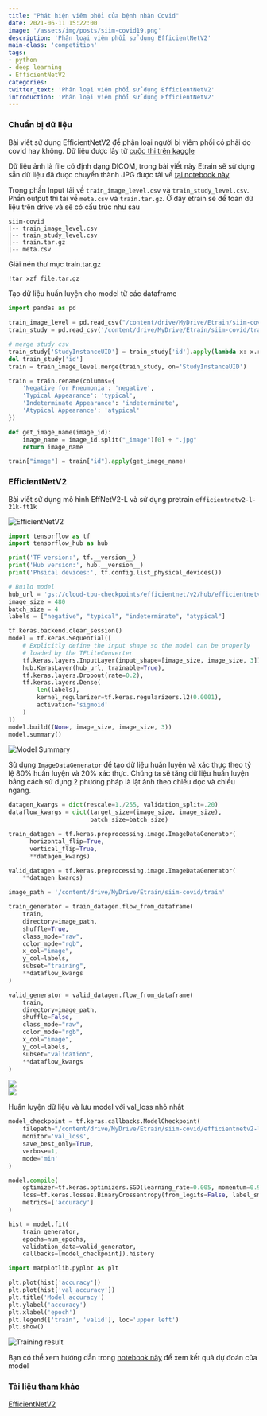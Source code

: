 ```yaml
---
title: "Phát hiện viêm phổi của bệnh nhân Covid"
date: 2021-06-11 15:22:00
image: '/assets/img/posts/siim-covid19.png'
description: 'Phân loại viêm phổi sử dụng EfficientNetV2'
main-class: 'competition'
tags:
- python
- deep learning
- EfficientNetV2
categories:
twitter_text: 'Phân loại viêm phổi sử dụng EfficientNetV2'
introduction: 'Phân loại viêm phổi sử dụng EfficientNetV2'
---
```


### Chuẩn bị dữ liệu

Bài viết sử dụng EfficientNetV2 để phân loại người bị viêm phổi có phải do covid hay không. Dữ liệu được lấy từ [cuộc thi trên kaggle](https://www.kaggle.com/c/siim-covid19-detection/overview/description)

Dữ liệu ảnh là file có định dạng DICOM, trong bài viết này Etrain sẽ sử dụng sẵn dữ liệu đã được chuyển thành JPG được tải về [tại notebook này](https://www.kaggle.com/duythanhng/siim-covid-19-convert-to-jpg-original)

Trong phần Input tải về `train_image_level.csv` và `train_study_level.csv`. Phần output thì tải về `meta.csv` và `train.tar.gz`. Ở đây etrain sẽ để toàn dữ liệu trên drive và sẽ có cấu trúc như sau

```
siim-covid
|-- train_image_level.csv
|-- train_study_level.csv
|-- train.tar.gz
|-- meta.csv
```

Giải nén thư mục train.tar.gz

```bash
!tar xzf file.tar.gz
```

Tạo dữ liệu huấn luyện cho model từ các dataframe

```python
import pandas as pd

train_image_level = pd.read_csv("/content/drive/MyDrive/Etrain/siim-covid/train_image_level.csv")
train_study = pd.read_csv('/content/drive/MyDrive/Etrain/siim-covid/train_study_level.csv')

# merge study csv
train_study['StudyInstanceUID'] = train_study['id'].apply(lambda x: x.replace('_study', ''))
del train_study['id']
train = train_image_level.merge(train_study, on='StudyInstanceUID')

train = train.rename(columns={
    'Negative for Pneumonia': 'negative',
    'Typical Appearance': 'typical',
    'Indeterminate Appearance': 'indeterminate',
    'Atypical Appearance': 'atypical'
})

def get_image_name(image_id):
    image_name = image_id.split("_image")[0] + ".jpg"
    return image_name

train["image"] = train["id"].apply(get_image_name)
```

### EfficientNetV2

Bài viết sử dụng mô hình EffNetV2-L và sử dụng pretrain `efficientnetv2-l-21k-ft1k`

![EfficientNetV2](/assets/img/posts/efficientnetv2.png)

```python
import tensorflow as tf
import tensorflow_hub as hub

print('TF version:', tf.__version__)
print('Hub version:', hub.__version__)
print('Phsical devices:', tf.config.list_physical_devices())

# Build model
hub_url = 'gs://cloud-tpu-checkpoints/efficientnet/v2/hub/efficientnetv2-l-21k-ft1k/feature-vector'
image_size = 480
batch_size = 4
labels = ["negative", "typical", "indeterminate", "atypical"]

tf.keras.backend.clear_session()
model = tf.keras.Sequential([
    # Explicitly define the input shape so the model can be properly
    # loaded by the TFLiteConverter
    tf.keras.layers.InputLayer(input_shape=[image_size, image_size, 3]),
    hub.KerasLayer(hub_url, trainable=True),
    tf.keras.layers.Dropout(rate=0.2),
    tf.keras.layers.Dense(
        len(labels),
        kernel_regularizer=tf.keras.regularizers.l2(0.0001),
        activation='sigmoid'
    )
])
model.build((None, image_size, image_size, 3))
model.summary()
```

![Model Summary](/assets/img/posts/siim-covid19-model-summary.png)


Sử dụng `ImageDataGenerator` để tạo dữ liệu huấn luyện và xác thực theo tỷ lệ 80% huấn luyện và 20% xác thực. Chúng ta sẽ tăng dữ liệu huấn luyện bằng cách sử dụng 2 phương pháp là lật ảnh theo chiều dọc và chiều ngang.

```python
datagen_kwargs = dict(rescale=1./255, validation_split=.20)
dataflow_kwargs = dict(target_size=(image_size, image_size),
                       batch_size=batch_size)

train_datagen = tf.keras.preprocessing.image.ImageDataGenerator(
      horizontal_flip=True,
      vertical_flip=True,
      **datagen_kwargs)

valid_datagen = tf.keras.preprocessing.image.ImageDataGenerator(
    **datagen_kwargs)

image_path = '/content/drive/MyDrive/Etrain/siim-covid/train'

train_generator = train_datagen.flow_from_dataframe(
    train,
    directory=image_path,
    shuffle=True,
    class_mode="raw",
    color_mode="rgb",
    x_col="image",
    y_col=labels,
    subset="training",
    **dataflow_kwargs
)

valid_generator = valid_datagen.flow_from_dataframe(
    train,
    directory=image_path,
    shuffle=False,
    class_mode="raw",
    color_mode="rgb",
    x_col="image",
    y_col=labels,
    subset="validation",
    **dataflow_kwargs
)
```

<div>
<div class="screen-tv">
<a class="image-link" href="https://pwieu.com/click-FQLMKJP1-KHEQCJKZ?bt=25&tl=1&url=https%3A%2F%2Fshopee.vn%2Fp-i.55771655.3338765079"><img src="/assets/img/ads/ENP126WHT.gif"></a>
</div>
<img class="cabinet-img" src="/assets/img/cabinet-tv.png">
</div>


Huấn luyện dữ liệu và lưu model với val_loss nhỏ nhất

```python
model_checkpoint = tf.keras.callbacks.ModelCheckpoint(
    filepath="/content/drive/MyDrive/Etrain/siim-covid/efficientnetv2-l-21k-ft1k-study-level.h5", 
    monitor='val_loss',
    save_best_only=True,
    verbose=1,
    mode='min'
)

model.compile(
	optimizer=tf.keras.optimizers.SGD(learning_rate=0.005, momentum=0.9),
	loss=tf.keras.losses.BinaryCrossentropy(from_logits=False, label_smoothing=0.1),
	metrics=['accuracy']
)

hist = model.fit(
    train_generator,
    epochs=num_epochs,
    validation_data=valid_generator,
    callbacks=[model_checkpoint]).history

import matplotlib.pyplot as plt

plt.plot(hist['accuracy'])
plt.plot(hist['val_accuracy'])
plt.title('Model accuracy')
plt.ylabel('accuracy')
plt.xlabel('epoch')
plt.legend(['train', 'valid'], loc='upper left')
plt.show()

```

![Training result](/assets/img/posts/siim-covid19-training.png)


Bạn có thể xem hướng dẫn trong [notebook này](https://www.kaggle.com/duythanhng/siim-covid-19-efficientnetv2-infer) để xem kết quả dự đoán của model

### Tài liệu tham khảo

[EfficientNetV2](https://github.com/google/automl/tree/master/efficientnetv2)

